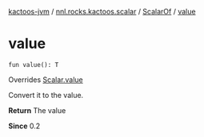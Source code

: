 [kactoos-jvm](../../index.md) / [nnl.rocks.kactoos.scalar](../index.md) / [ScalarOf](index.md) / [value](.)

# value

`fun value(): T`

Overrides [Scalar.value](../../nnl.rocks.kactoos/-scalar/value.md)

Convert it to the value.

**Return**
The value

**Since**
0.2

